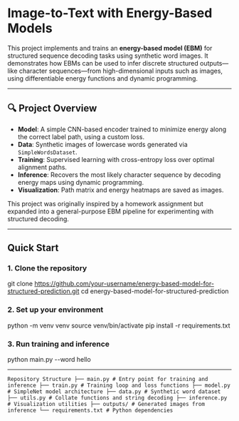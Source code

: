 # Image-to-Text with Energy-Based Models

This project implements and trains an **energy-based model (EBM)** for structured sequence decoding tasks using synthetic word images. It demonstrates how EBMs can be used to infer discrete structured outputs—like character sequences—from high-dimensional inputs such as images, using differentiable energy functions and dynamic programming.

---

## 🔍 Project Overview

- **Model**: A simple CNN-based encoder trained to minimize energy along the correct label path, using a custom loss.
- **Data**: Synthetic images of lowercase words generated via `SimpleWordsDataset`.
- **Training**: Supervised learning with cross-entropy loss over optimal alignment paths.
- **Inference**: Recovers the most likely character sequence by decoding energy maps using dynamic programming.
- **Visualization**: Path matrix and energy heatmaps are saved as images.

This project was originally inspired by a homework assignment but expanded into a general-purpose EBM pipeline for experimenting with structured decoding.

---

## Quick Start

### 1. Clone the repository
git clone https://github.com/your-username/energy-based-model-for-structured-prediction.git
cd energy-based-model-for-structured-prediction

### 2. Set up your environment
python -m venv venv
source venv/bin/activate
pip install -r requirements.txt

### 3. Run training and inference
python main.py --word hello 

---

```text 
Repository Structure ├── main.py # Entry point for training and inference ├── train.py # Training loop and loss functions ├── model.py # SimpleNet model architecture ├── data.py # Synthetic word dataset ├── utils.py # Collate functions and string decoding ├── inference.py # Visualization utilities ├── outputs/ # Generated images from inference └── requirements.txt # Python dependencies 
```
